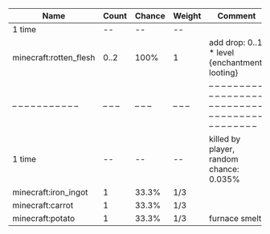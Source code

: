 | Name                   | Count | Chance | Weight | Comment                                                                                  |
| ---------------------- | ----- | ------ | ------ | ---------------------------------------------------------------------------------------- |
| 1 time                 |    -- |     -- |     -- |                                                                                          |
| minecraft:rotten_flesh |  0..2 |   100% |      1 | add drop: 0..1 * level {enchantment: looting}                                            |
| – – – – – – – – – – –  | – – – | – – –  | – – –  | – – – – – – – – – – – – – – – – – – – – – – – – – – – – – – – – – – – – – – – – – – – –  |
| 1 time                 |    -- |     -- |     -- | killed by player, random chance: 0.035%|{enchantment: looting}: 0.035% + 0.01%*(level-1) |
| minecraft:iron_ingot   |     1 |  33.3% |    1/3 |                                                                                          |
| minecraft:carrot       |     1 |  33.3% |    1/3 |                                                                                          |
| minecraft:potato       |     1 |  33.3% |    1/3 | furnace smelt                                                                            |
